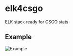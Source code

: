 # elk4csgo
ELK stack ready for CSGO stats


## Example
![Example](https://lh3.googleusercontent.com/qCO6xL4rbWu_gC3tDBqwZkRSROPEgTOMR5Pm3BQL4QLDPWVVQKaJRjsYePtZcWphfK_YR_s2SpDVZGt1OZem8gG-hkebCwUtmVknKxrQZi3S7O5oMAqc6tM5a1AVw5wOB6TbOsEPe1EUgRd5fZ_mc0aVDwtZTqxC4OvdAFvGUGYc8wg86NHcbfxE38SqZA_v62K8pI-Graixsy9yqqwFHNHmJQ7_K4LTn9-xL8xrqVBRxQHSXPqyI6is_nq0SdXIz1h4AXte95N8JpE-q4APfFM1bnb6bJFOmywqA6qvRtC1q-4teD9gXTrYX_DCnla1Snm7pcyrafc9pmvuh0auTlwRnvEmHKUzAVIxvcWYyTYwunft7F4kfPspMiZhyzR7Qj2f8QcNNdTfiessgY-hJn-1SKCO7cgjV3MOr6vXG-Keu0XgF5NIOgcBH7aXk8NxEH_Yzai7CcHfWgHEhCqzNHOBypdEl0fpP9DF07jmkVhHIUCS7viPBYByV-9WJu_jqRvxhisOMpfEGKMgcDPh7lJ0b1AEokNf8JG-ITziSY1yHXpogMJfArSNZmh9_A0ktPzsPTHbUPFkX6gw3u04SCoVSlOeaQAom7oLMOx-67mMSjPC=w1920-h1076-no "CSGO dashboard example")
